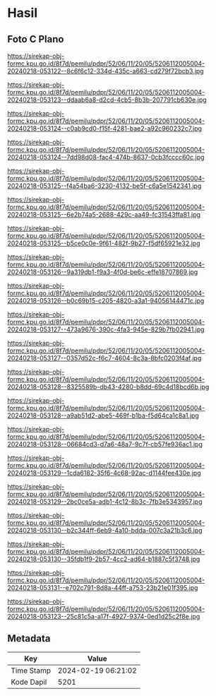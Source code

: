 # Hasil

## Foto C Plano

https://sirekap-obj-formc.kpu.go.id/8f7d/pemilu/pdpr/52/06/11/20/05/5206112005004-20240218-053122--8c6f6c12-334d-435c-a663-cd279f72bcb3.jpg

https://sirekap-obj-formc.kpu.go.id/8f7d/pemilu/pdpr/52/06/11/20/05/5206112005004-20240218-053123--ddaab6a8-d2cd-4cb5-8b3b-207791cb630e.jpg

https://sirekap-obj-formc.kpu.go.id/8f7d/pemilu/pdpr/52/06/11/20/05/5206112005004-20240218-053124--c0ab9cd0-f15f-4281-bae2-a92c960232c7.jpg

https://sirekap-obj-formc.kpu.go.id/8f7d/pemilu/pdpr/52/06/11/20/05/5206112005004-20240218-053124--7dd98d08-fac4-474b-8637-0cb3fcccc60c.jpg

https://sirekap-obj-formc.kpu.go.id/8f7d/pemilu/pdpr/52/06/11/20/05/5206112005004-20240218-053125--f4a54ba6-3230-4132-be5f-c6a5e1542341.jpg

https://sirekap-obj-formc.kpu.go.id/8f7d/pemilu/pdpr/52/06/11/20/05/5206112005004-20240218-053125--6e2b74a5-2688-429c-aa49-fc31543ffa81.jpg

https://sirekap-obj-formc.kpu.go.id/8f7d/pemilu/pdpr/52/06/11/20/05/5206112005004-20240218-053125--b5ce0c0e-9f61-482f-9b27-f5df65921e32.jpg

https://sirekap-obj-formc.kpu.go.id/8f7d/pemilu/pdpr/52/06/11/20/05/5206112005004-20240218-053126--9a319db1-f9a3-4f0d-be6c-effe18707869.jpg

https://sirekap-obj-formc.kpu.go.id/8f7d/pemilu/pdpr/52/06/11/20/05/5206112005004-20240218-053126--b0c69b15-c205-4820-a3a1-94056144471c.jpg

https://sirekap-obj-formc.kpu.go.id/8f7d/pemilu/pdpr/52/06/11/20/05/5206112005004-20240218-053127--473a9676-390c-4fa3-945e-829b7fb02941.jpg

https://sirekap-obj-formc.kpu.go.id/8f7d/pemilu/pdpr/52/06/11/20/05/5206112005004-20240218-053127--0357d52c-f6c7-4604-8c3a-8bfc0203f4af.jpg

https://sirekap-obj-formc.kpu.go.id/8f7d/pemilu/pdpr/52/06/11/20/05/5206112005004-20240218-053128--8325589b-db43-4280-b8dd-69c4d18bcd6b.jpg

https://sirekap-obj-formc.kpu.go.id/8f7d/pemilu/pdpr/52/06/11/20/05/5206112005004-20240218-053128--a9ab51d2-abe5-469f-b1ba-f5d64ca1c8a1.jpg

https://sirekap-obj-formc.kpu.go.id/8f7d/pemilu/pdpr/52/06/11/20/05/5206112005004-20240218-053128--06684cd3-d7a6-48a7-9c7f-cb57fe936ac1.jpg

https://sirekap-obj-formc.kpu.go.id/8f7d/pemilu/pdpr/52/06/11/20/05/5206112005004-20240218-053129--1cda6182-35f6-4c68-92ac-d1144fee430e.jpg

https://sirekap-obj-formc.kpu.go.id/8f7d/pemilu/pdpr/52/06/11/20/05/5206112005004-20240218-053129--2bc0ce5a-adb1-4c12-8b3c-7fb3e5343957.jpg

https://sirekap-obj-formc.kpu.go.id/8f7d/pemilu/pdpr/52/06/11/20/05/5206112005004-20240218-053130--b2c344ff-6eb9-4a10-bdda-007c3a21b3c6.jpg

https://sirekap-obj-formc.kpu.go.id/8f7d/pemilu/pdpr/52/06/11/20/05/5206112005004-20240218-053130--35fdb1f9-2b57-4cc2-ad64-b1887c5f3748.jpg

https://sirekap-obj-formc.kpu.go.id/8f7d/pemilu/pdpr/52/06/11/20/05/5206112005004-20240218-053131--e702c791-8d8a-44ff-a753-23b21e01f395.jpg

https://sirekap-obj-formc.kpu.go.id/8f7d/pemilu/pdpr/52/06/11/20/05/5206112005004-20240218-053123--25c81c5a-a17f-4927-9374-0ed1d25c2f8e.jpg


## Metadata

| Key        | Value               |
| ---------- | ------------------- |
| Time Stamp | 2024-02-19 06:21:02 |
| Kode Dapil | 5201                |



